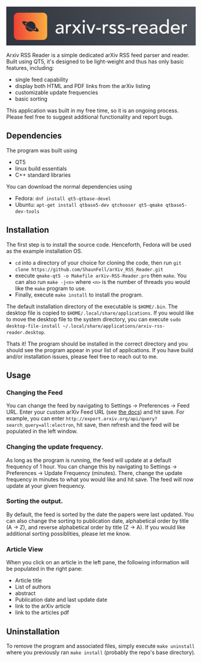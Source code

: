 ![Logo](images/logo50.png)

Arxiv RSS Reader is a simple dedicated arXiv RSS feed parser and reader. Built using QT5, it's designed to be light-weight and thus has only basic features, including:

- single feed capability
- display both HTML and PDF links from the arXiv listing
- customizable update frequencies
- basic sorting 

This application was built in my free time, so it is an ongoing process. Please feel free to suggest additional functionality and report bugs.

## Dependencies

The program was built using

- QT5
- linux build essentials
- C++ standard libraries

You can download the normal dependencies using
- Fedora: `dnf install qt5-qtbase-devel`
- Ubuntu: `apt-get install qtbase5-dev qtchooser qt5-qmake qtbase5-dev-tools`

## Installation

The first step is to install the source code. Henceforth, Fedora will be used as the example installation OS.

- `cd` into a directory of your choice for cloning the code, then run `git clone https://github.com/ShaunFell/arXiv_RSS_Reader.git`
- execute `qmake-qt5 -o Makefile arXiv-RSS-Reader.pro` then `make`. You can also run `make -j<n>` where `<n>` is the number of threads you would like the `make` program to use. 
- Finally, execute `make install` to install the program.

The default installation directory of the executable is `$HOME/.bin`. The desktop file is copied to `$HOME/.local/share/applications`. If you would like to move the desktop file to the system directory, you can execute `sudo desktop-file-install ~/.local/share/applications/arxiv-rss-reader.desktop`.

Thats it! The program should be installed in the correct directory and you should see the program appear in your list of applications. If you have build and/or installation issues, please feel free to reach out to me.

## Usage

### Changing the Feed
You can change the feed by navigating to Settings -> Preferences -> Feed URL. Enter your custom arXiv Feed URL (see [the docs](https://info.arxiv.org/help/api/basics.html)) and hit save. For example, you can enter `http://export.arxiv.org/api/query?search_query=all:electron`, hit save, then refresh and the feed will be populated in the left window.

### Changing the update frequency.
As long as the program is running, the feed will update at a default frequency of 1 hour. You can change this by navigating to Settings -> Preferences -> Update Frequency (minutes). There, change the update frequency in minutes to what you would like and hit save. The feed will now update at your given frequency.

### Sorting the output.
By default, the feed is sorted by the date the papers were last updated. You can also change the sorting to publication date, alphabetical order by title (A -> Z), and reverse alphabetical order by title (Z -> A). If you would like additional sorting possiblities, please let me know.

### Article View
When you click on an article in the left pane, the following information will be populated in the right pane:
- Article title
- List of authors
- abstract
- Publication date and last update date
- link to the arXiv article
- link to the articles pdf


## Uninstallation
To remove the program and associated files, simply execute `make uninstall` where you previously ran `make install` (probably the repo's base directory).